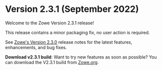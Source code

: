 # Version 2.3.1 (September 2022)

Welcome to the Zowe Version 2.3.1 release!

This release contains a minor packaging fix, no user action is required. 

See [Zowe's Version 2.3.0](./v2_3_0.md) release notes for the latest features, enhancements, and bug fixes.

**Download v2.3.1 build**: Want to try new features as soon as possible? You can download the V2.3.1 build from [Zowe.org](https://www.zowe.org/download.html).
